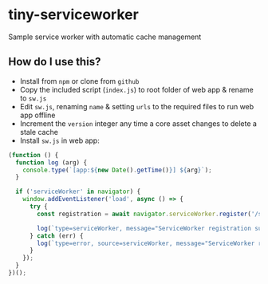 # tiny-serviceworker
Sample service worker with automatic cache management

## How do I use this?
- Install from `npm` or clone from `github`
- Copy the included script (`index.js`) to root folder of web app & rename to `sw.js`
- Edit `sw.js`, renaming `name` & setting `urls` to the required files to run web app offline
- Increment the `version` integer any time a core asset changes to delete a stale cache
- Install `sw.js` in web app:

```javascript
(function () {
  function log (arg) {
    console.type(`[app:${new Date().getTime()}] ${arg}`);
  }

  if ('serviceWorker' in navigator) {
    window.addEventListener('load', async () => {
      try {
        const registration = await navigator.serviceWorker.register('/sw.js', {scope: '/'});

        log(`type=serviceWorker, message="ServiceWorker registration successful with scope: ${registration.scope}"`);
      } catch (err) {
        log(`type=error, source=serviceWorker, message="ServiceWorker registration failed: ${err.message}"`);
      }
    });
  }
})();
```
